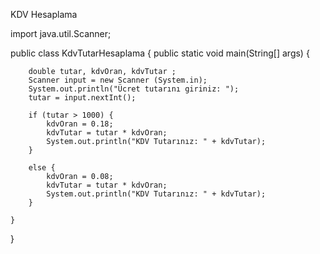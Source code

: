 KDV Hesaplama

import java.util.Scanner;

public class KdvTutarHesaplama {
    public static void main(String[] args) {

        double tutar, kdvOran, kdvTutar ;
        Scanner input = new Scanner (System.in);
        System.out.println("Ücret tutarını giriniz: ");
        tutar = input.nextInt();

        if (tutar > 1000) {
            kdvOran = 0.18;
            kdvTutar = tutar * kdvOran;
            System.out.println("KDV Tutarınız: " + kdvTutar);
        }

        else {
            kdvOran = 0.08;
            kdvTutar = tutar * kdvOran;
            System.out.println("KDV Tutarınız: " + kdvTutar);
        }

    }
}

